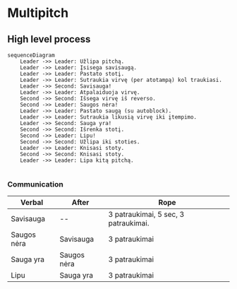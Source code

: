 # Multipitch

## High level process
```mermaid
sequenceDiagram
    Leader ->> Leader: Užlipa pitchą.
    Leader ->> Leader: Įsisega savisaugą.
    Leader ->> Leader: Pastato stotį.
    Leader ->> Leader: Sutraukia virvę (per atotampą) kol traukiasi.
    Leader ->> Second: Savisauga!
    Leader ->> Leader: Atpalaiduoja virvę.
    Second ->> Second: Išsega virvę iš reverso.
    Second ->> Leader: Saugos nėra!
    Leader ->> Leader: Pastato saugą (su autoblock).
    Leader ->> Leader: Sutraukia likusią virvę iki įtempimo.
    Leader ->> Second: Sauga yra!
    Second ->> Second: Išrenka stotį.
    Second ->> Leader: Lipu!
    Second ->> Second: Užlipa iki stoties.
    Leader ->> Leader: Knisasi stoty.
    Second ->> Second: Knisasi stoty.
    Leader ->> Leader: Lipa kitą pitchą.
    
```

### Communication

| Verbal        | After         | Rope      |
| ------------- | ------------- | ---------- |
| Savisauga     | --            | 3 patraukimai, 5 sec, 3 patraukimai. |
| Saugos nėra   | Savisauga     | 3 patraukimai   |
| Sauga yra     | Saugos nėra   | 3 patraukimai   |
| Lipu          | Sauga yra     | 3 patraukimai    |

